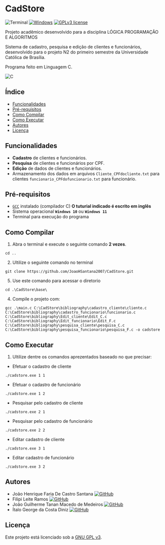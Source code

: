 # CadStore

![Terminal](https://badgen.net/badge/icon/terminal?icon=terminal&label)
[![Windows](https://badgen.net/badge/icon/windows?icon=windows&label)](https://microsoft.com/windows/)
[![GPLv3 license](https://img.shields.io/badge/License-GPLv3-blue.svg)](http://perso.crans.org/besson/LICENSE.html)

Projeto acadêmico desenvolvido para a disciplina LÓGICA PROGRAMAÇÃO E ALGORITMOS

Sistema de cadastro, pesquisa e edição de clientes e funcionários, desenvolvido para o projeto N2 do primeiro semestre da Universidade Católica de Brasília.

Programa feito em Linguagem C.

![C](https://img.shields.io/badge/c-%2300599C.svg?style=for-the-badge&logo=c&logoColor=white)

## Índice

- [Funcionalidades](#funcionalidades)
- [Pré-requisitos](#pré-requisitos)
- [Como Compilar](#como-compilar)
- [Como Executar](#como-executar)
- [Autores](#autores)
- [Licença](#licença)

## Funcionalidades

- **Cadastro** de clientes e funcionários.
- **Pesquisa** de clientes e funcionários por CPF.
- **Edição** de dados de clientes e funcionários.
- Armazenamento dos dados em arquivos `Cliente_CPFdocliente.txt` para clientes `funcionario_CPFdofuncionario.txt` para funcionário.

## Pré-requisitos

- [`GCC`](https://phoenixnap.com/kb/install-gcc-windows) instalado (compilador C) **O tuturial indicado é escrito em inglês**
- Sistema operacional **`Windows 10`** ou **`Windows 11`** 
- Terminal para execução do programa

## Como Compilar

1. Abra o terminal e execute o seguinte comando **2 vezes**.
```
cd ..
```
2. Ultilize o seguinte comando no terminal 
```
git clone https://github.com/JoaoHSantana2007/CadStore.git
```
5. Use este comando para acessar o diretorio 
```
cd .\CadStore\base\
```
4. Compile o projeto com:

```
gcc .\main.c C:\CadStore\bibliography\cadastro_cliente\cliente.c C:\CadStore\bibliography\cadastro_funcionario\funcionario.c C:\CadStore\bibliography\Edit_cliente\Edit_C.c C:\CadStore\bibliography\Edit_funcionario\Edit_F.c C:\CadStore\bibliography\pesquisa_cliente\pesquisa_C.c C:\CadStore\bibliography\pesquisa_funcionario\pesquisa_F.c -o cadstore
```

## Como Executar

1. Ultilize dentre os comandos aprezentados baseado no que precisar:

- Efetuar o cadastro de cliente
```
./cadstore.exe 1 1   
```
- Efetuar o cadastro de funcionário
```
./cadstore.exe 1 2   
```
- Pesquisar pelo cadastro de cliente
```
./cadstore.exe 2 1   
```
- Pesquisar pelo cadastro de funcionário
```
./cadstore.exe 2 2   
```
- Editar cadastro de cliente
```
./cadstore.exe 3 1   
```
- Editar cadastro de funcionário
```
./cadstore.exe 3 2   
```

## Autores

- João Henrique Faria De Castro Santana
[![GitHub](https://badgen.net/badge/icon/github?icon=github&label)](https://github.com/JoaoHSantana2007)
- Filipi Leite Ramos 
[![GitHub](https://badgen.net/badge/icon/github?icon=github&label)](https://github.com/Felps-26)
- João Guilherme Tanan Macedo de Medeiros
[![GitHub](https://badgen.net/badge/icon/github?icon=github&label)](https://github.com/joaotanan)
- Ítalo George da Costa Diniz
[![GitHub](https://badgen.net/badge/icon/github?icon=github&label)](https://github.com/Diniz018)




## Licença

Este projeto está licenciado sob a [GNU GPL v3](LICENSE).